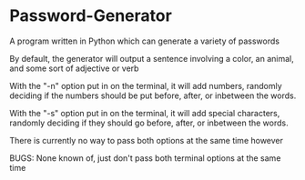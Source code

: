 # Password-Generator

A program written in Python which can generate a variety of passwords

By default, the generator will output a sentence involving a color, an animal, and some sort of adjective or verb 

With the "-n" option put in on the terminal, it will add numbers, randomly deciding if the numbers should be put before, after, or inbetween the words.

With the "-s" option put in on the terminal, it will add special characters, randomly deciding if they should go before, after, or inbetween the words.

There is currently no way to pass both options at the same time however

BUGS:
None known of, just don't pass both terminal options at the same time
